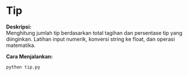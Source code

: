 # Tip

**Deskripsi:**  
Menghitung jumlah tip berdasarkan total tagihan dan persentase tip yang diinginkan. Latihan input numerik, konversi string ke float, dan operasi matematika.

**Cara Menjalankan:**
```
python tip.py
```